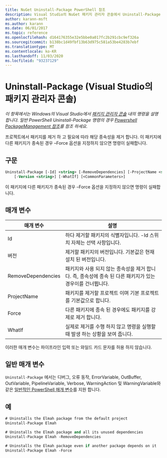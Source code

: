 ```yaml
---
title: NuGet Uninstall-Package PowerShell 참조
description: Visual Studio의 NuGet 패키지 관리자 콘솔에서 Uninstall-Package PowerShell 명령에 대 한 참조입니다.
author: karann-msft
ms.author: karann
ms.date: 06/01/2017
ms.topic: reference
ms.openlocfilehash: d164176355e32e5bbe0a017fc2b291cbc9ef326a
ms.sourcegitcommit: b138bc1d49fbf13b63d975c581a53be4283b7ebf
ms.translationtype: MT
ms.contentlocale: ko-KR
ms.lasthandoff: 11/03/2020
ms.locfileid: "93237129"
---
```

# <a name="uninstall-package-package-manager-console-in-visual-studio"></a>Uninstall-Package (Visual Studio의 패키지 관리자 콘솔)

*이 항목에서는 Windows의 Visual Studio에서 [패키지 관리자 콘솔](../../consume-packages/install-use-packages-powershell.md) 내의 명령을 설명 합니다. 일반 PowerShell Uninstall-Package 명령의 경우 [Powershell PackageManagement 참조](/powershell/module/packagemanagement/?view=powershell-6)를 참조 하세요.*

프로젝트에서 패키지를 제거 하 고 필요에 따라 해당 종속성을 제거 합니다. 이 패키지에 다른 패키지가 종속된 경우 –Force 옵션을 지정하지 않으면 명령이 실패합니다.

## <a name="syntax"></a>구문

```ps
Uninstall-Package [-Id] <string> [-RemoveDependencies] [-ProjectName <string>] [-Force]
    [-Version <string>] [-WhatIf] [<CommonParameters>]
```

이 패키지에 다른 패키지가 종속된 경우 –Force 옵션을 지정하지 않으면 명령이 실패합니다.

## <a name="parameters"></a>매개 변수

| 매개 변수 | 설명 |
| --- | --- |
| Id | 하다 제거할 패키지의 식별자입니다. -Id 스위치 자체는 선택 사항입니다. |
| 버전 | 제거할 패키지의 버전입니다. 기본값은 현재 설치 된 버전입니다. |
| RemoveDependencies | 패키지와 사용 되지 않는 종속성을 제거 합니다. 즉, 종속성에 종속 된 다른 패키지가 있는 경우이를 건너뜁니다. |
| ProjectName | 패키지를 제거할 프로젝트 이며 기본 프로젝트를 기본값으로 합니다. |
| Force | 다른 패키지에 종속 된 경우에도 패키지를 강제로 제거 합니다. |
| WhatIf | 실제로 제거를 수행 하지 않고 명령을 실행할 때 발생 하는 상황을 보여 줍니다. |

이러한 매개 변수는 파이프라인 입력 또는 와일드 카드 문자를 허용 하지 않습니다.

## <a name="common-parameters"></a>일반 매개 변수

`Uninstall-Package` 에서는 디버그, 오류 동작, ErrorVariable, OutBuffer, OutVariable, PipelineVariable, Verbose, WarningAction 및 WarningVariable와 같은 [일반적인 PowerShell 매개 변수](/powershell/module/microsoft.powershell.core/about/about_commonparameters)를 지원 합니다.

## <a name="examples"></a>예

```ps
# Uninstalls the Elmah package from the default project
Uninstall-Package Elmah

# Uninstalls the Elmah package and all its unused dependencies
Uninstall-Package Elmah -RemoveDependencies 

# Uninstalls the Elmah package even if another package depends on it
Uninstall-Package Elmah -Force
```